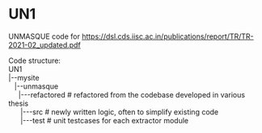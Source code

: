 # UN1
UNMASQUE code for https://dsl.cds.iisc.ac.in/publications/report/TR/TR-2021-02_updated.pdf  
  
Code structure:  
UN1  
|--mysite  
&nbsp;&nbsp;  |--unmasque  
&nbsp;&nbsp;&nbsp;&nbsp;     |---refactored     # refactored from the codebase developed in various thesis  
&nbsp;&nbsp; &nbsp;&nbsp;    |---src            # newly written logic, often to simplify existing code  
&nbsp;&nbsp; &nbsp;&nbsp;    |---test           # unit testcases for each extractor module  
